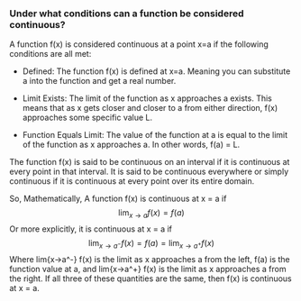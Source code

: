 
### Under what conditions can a function be considered continuous?

A function f(x) is considered continuous at a point x=a if the following conditions are 
all met:

- Defined: The function f(x) is defined at x=a. Meaning you can substitute a into the 
function and get a real number.

- Limit Exists: The limit of the function as x approaches a exists. This means that as 
x gets closer and closer to a from either direction, f(x) approaches some specific value 
L.

- Function Equals Limit: The value of the function at a is equal to the limit of the 
function as x approaches a. In other words, f(a) = L.

The function f(x) is said to be continuous on an interval if it is continuous at every 
point in that interval. It is said to be continuous everywhere or simply continuous if 
it is continuous at every point over its entire domain.

So, Mathematically, A function f(x) is continuous at x = a if 
$$\lim_{{x \to a}} f(x) = f(a)$$
Or more explicitly, it is continuous at x = a if 
$$\lim_{{x \to a^-}} f(x) = f(a) = \lim_{{x \to a^+}} f(x)$$
Where lim{x->a^-} f(x) is the limit as x approaches a from the left, f(a) is the 
function value at a, and lim{x->a^+} f(x) is the limit as x approaches a from the right. 
If all three of these quantities are the same, then f(x) is continuous at x = a.